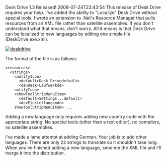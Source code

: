 Desk Drive 1.3 Released!
2008-07-24T23:43:54
This release of Desk Drive requires your help. I've added the ability to "Localize" Desk Drive without special tools. I wrote an extension to .Net's Resource Manager that pulls resources from an XML file rather than satellite assemblies. If you don't understand what that means, don't worry. All it means is that Desk Drive can be localized to new languages by editing one simple file (DeskDrive.exe.xml).

[![deskdrive](/cdn/images/blog/DeskDrive1.3Released_11570/deskdrive_thumb.png)](/cdn/images/blog/DeskDrive1.3Released_11570/deskdrive.png)

The format of the file is as follows:
    
    <resources>
      <strings>
        <notifyIcon>
          <default>Desk Drivedefault>
          <de>Desk-Laufwerkde>
        notifyIcon>
        <showToolStripMenuItem>
          <default>Settings...default>
          <de>Einstellungende>
        showToolStripMenuItem> ...

Adding a new language only requires adding new country code with the appropriate string. No special tools (other than a text editor), no compilers, no satellite assemblies.

I've made a lame attempt at adding German. Your job is to add other languages. There are only 22 strings to translate so it shouldn't take long. When you've finished adding a new language, send me the XML file and I'll merge it into the distribution.
